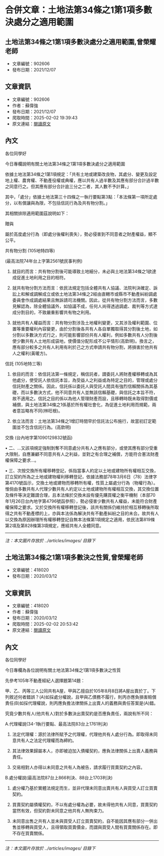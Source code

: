 # 合併文章：土地法第34條之1第1項多數決處分之適用範圍

## 土地法第34條之1第1項多數決處分之適用範圍,曾榮耀老師
- 文章編號：902606
- 發布日期：2021/12/07


## 文章資訊
- 文章編號：902606
- 作者：蘇偉強
- 發布日期：2021/12/07
- 爬取時間：2025-02-02 19:39:43
- 原文連結：[閱讀原文](https://real-estate.get.com.tw/Columns/detail.aspx?no=902606)

## 內文
各位同學好

今日專欄說明有關土地法第34條之1第1項多數決處分之適用範圍

依據土地法第34條之1第1項規定：「共有土地或建築改良物，其處分、變更及設定地上權、農育權、不動產役權或典權，應以共有人過半數及其應有部分合計過半數之同意行之。但其應有部分合計逾三分之二者，其人數不予計算。」

其中，「處分」依據土地法第三十四條之一執行要點第3點：「本法條第一項所定處分，以有償讓與為限，不包括信託行為及共有物分割。」

其相關排除適用範圍茲說明如下：

贈與

屬於高度處分行為（即處分後權利喪失），勢必侵害到不同意者之財產權益，顯不公平。

共有物分割 (105地特四等)

(最高法院74年台上字第2561號民事判例)

1. 就目的而言：共有物分割後可能導致土地細分，未必與土地法第34條之1欲達成促進土地利用之目的相符。

2. 就共有物分割方法而言：依民法規定包括全體共有人協議、法院判決確定、訴訟上和解或調解成立或依土地法第34條之2經由直轄市或縣市不動產糾紛調處委員會作成調處結果且無訴請司法機關。因此，從共有物分割方法而言，多數見解認為，除全體協議外，如協議不成，任何人尚得透過調處、裁判等方式達成分割目的，不致嚴重影響共有物之利用。

3. 就他共有人權益而言：共有物分割涉及土地權利變更，又其涉及權利範圍、位置等重要權利內容變更，由於分割後各共有人各自單獨取得其分割後土地，如分割以多數決方式行之，則可能影響部份共有人權利，例如多數共有人分割後使少數共有人土地形成袋地，使價值分配形成不公平情形(高欽明)。換言之，應有部分較多之共有人利用有利於己之方式申請共有物分割，將損害於他共有人之權利(黃暖方)。

信託 (105地特三等)

1. 依目的而言：依信託法第一條規定，稱信託者，謂委託人將財產權移轉或為其他處分，使受託人依信託本旨，為受益人之利益或為特定之目的，管理或處分信託財產之關係。因此，信託係以委託人與受託人間具有強烈信賴關係為其基礎，而以多數決方式，他不同意共有人並無該信賴基礎，與信託之本旨不符，故不適用之。信託之目的係以為他人管理財產而設，且移轉時既未取得對價或補償，與土地法第34條之1係基於所有權社會化，為促進土地利用而規範，兩者意旨略有不同(林旺根)。

2. 依立法而言：土地法第34條之1增訂時間早於信託法公布施行，故當初訂定範圍並不包含信託行為。(高欽明)

交換 (台內地字第1090129832號函)

• 二、…又該項規定強制剝奪不同意處分共有人之應有部分，或使其應有部分受重大限制，自應兼顧不同意共有人之利益，並對之有合理之補償，方能符合憲法財產權保障之要求…。

• 三、次按交換所有權移轉登記，係指當事人約定以土地或建物所有權相互交換，訂立契約所為之土地或建物權利移轉登記，依據法務部78年3月6日（78）法律字第4170號函示，交換土地或建物而移轉所有權，性質上屬處分行為（物權行為）。惟倘由多數共有人代理少數共有人約定以土地或建物所有權相互交換，其交換位置及條件等決定難謂合理，且本法條於交換未設有優先購買權之衡平機制（本部70年1月26日台內地字第4796號函參照），勢必侵害少數共有人權益，未能符合財產權保障之要求。又於交換所有權移轉登記後，該共有關係仍維持於相互移轉後所取得之共有不動產標的上，亦與本法係為解決共有不動產糾紛之目的未合。故共有人以交換為原因辦理所有權移轉登記自無本法條第1項規定之適用，依民法第819條第2項及第828條第3項規定，應經共有人全體同意。

---
*注：本文圖片存放於 ../articles/images/ 目錄下*


## 土地法第34條之1第1項多數決之性質,曾榮耀老師
- 文章編號：418020
- 發布日期：2020/03/12


## 文章資訊
- 文章編號：418020
- 作者：蘇偉強
- 發布日期：2020/03/12
- 爬取時間：2025-02-02 20:53:42
- 原文連結：[閱讀原文](https://real-estate.get.com.tw/Columns/detail.aspx?no=418020)

## 內文
各位同學好

今日專欄為各位說明有關土地法第34條之1第1項多數決之性質

先參考105年不動產經紀人選擇題第14題：

甲、乙、丙等三人公同共有A屋，甲與乙擅自於105年8月8日將A屋出賣於丁。下列敘述何者錯誤？(A)如採處分權說，且甲與乙債務不履行，則丙亦應負損害賠償責任(B)如採代理權說，則丙應負擔法律關係上出賣人的義務與責任答案是(A)錯。

究竟少數共有人(他共有人)對於多數決出賣契約是否應負責任，兩說有所不同：

A.代理權說(34-1執行要點、最高法院83台上1761判決)

1. 法定代理權：源於法律所賦予之代理權，代理他共有人處分行為。即取得未同意共有人之法定代理權而為締約。

2. 其法律效果歸屬本人，亦即被迫加入債權契約，應負法律關係上出賣人義務與責任。

3. 交易相對人亦得以未同意之共有人為被告，請求履行買賣契約之內容。

B.處分權說(最高法院87台上866判決、88台上1703判決)

1. 處分權乃基於實體法規定而生，並非代理未同意出賣共有人與買受人訂立買賣契約。

2. 買賣契約屬債權契約，不以有處分權為必要，故未得他共有人同意，買賣契約當然有效，但契約對未同意之他共有人無拘束力。

3. 未同意出售之共有人並未與買受人訂立買賣契約，自不能因其應有部分一併出售並移轉與買受人，且得領取買賣價金，而謂與買受人間有買賣關係存在。即不存在買賣關係。

---
*注：本文圖片存放於 ../articles/images/ 目錄下*

